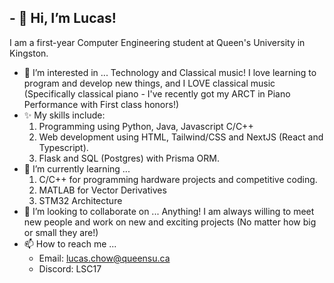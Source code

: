 

## - 👋 Hi, I’m Lucas!
  I am a first-year Computer Engineering student at Queen's University in Kingston.
- 👀 I’m interested in ...
  Technology and Classical music! I love learning to program and develop new things, and I LOVE classical music (Specifically classical piano - I've recently got my ARCT in Piano Performance with First class honors!)
- ✨ My skills include:
  1. Programming using Python, Java, Javascript C/C++
  2. Web development using HTML, Tailwind/CSS and NextJS (React and Typescript).
  3. Flask and SQL (Postgres) with Prisma ORM.
- 🌱 I’m currently learning ...
  1. C/C++ for programming hardware projects and competitive coding.
  2. MATLAB for Vector Derivatives 
  3. STM32 Architecture
- 💞️ I’m looking to collaborate on ...
  Anything! I am always willing to meet new people and work on new and exciting projects (No matter how big or small they are!)
- 📫 How to reach me ...
  - Email: lucas.chow@queensu.ca
  - Discord: LSC17
